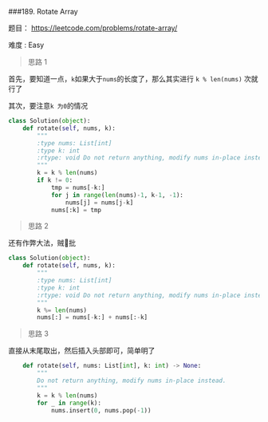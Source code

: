###189. Rotate Array

题目： 
<https://leetcode.com/problems/rotate-array/>


难度 : Easy

> 思路 1

首先，要知道一点，```k```如果大于```nums```的长度了，那么其实进行 ```k % len(nums)``` 次就行了

其次，要注意```k 为0```的情况

```python
class Solution(object):
    def rotate(self, nums, k):
        """
        :type nums: List[int]
        :type k: int
        :rtype: void Do not return anything, modify nums in-place instead.
        """
        k = k % len(nums)
        if k != 0:
            tmp = nums[-k:]
            for j in range(len(nums)-1, k-1, -1):
                nums[j] = nums[j-k]
            nums[:k] = tmp
```

> 思路 2

还有作弊大法，贼🐂批

```python
class Solution(object):
    def rotate(self, nums, k):
        """
        :type nums: List[int]
        :type k: int
        :rtype: void Do not return anything, modify nums in-place instead.
        """
        k %= len(nums)
        nums[:] = nums[-k:] + nums[:-k]
```

> 思路 3

直接从末尾取出，然后插入头部即可，简单明了

```python
    def rotate(self, nums: List[int], k: int) -> None:
        """
        Do not return anything, modify nums in-place instead.
        """
        k = k % len(nums)
        for _ in range(k):
            nums.insert(0, nums.pop(-1))
```

